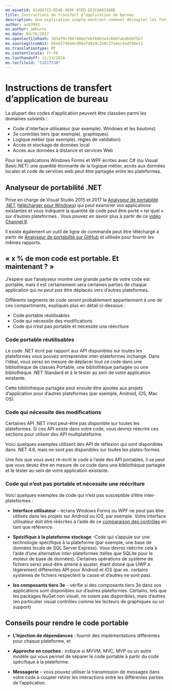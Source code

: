 ```yaml
---
ms.assetid: 814857C5-D54E-469F-97ED-EE1CAA0156BB
title: Instructions de transfert d’application de bureau
description: Une explication simple montrant comment découpler les formulaires Windows existants ou les applications WPF pour créer des applications multiplateformes à exécuter sur macOS, iOS, Android, ainsi que UWP et Windows 10.
author: asb3993
ms.author: amburns
ms.date: 04/26/2017
ms.openlocfilehash: 3d3af9c78b7486e7ebfb063a3cb00fabdbd0f5b7
ms.sourcegitcommit: 6be6374664cd96a7d924c2e0c37aeec4adf8be13
ms.translationtype: MT
ms.contentlocale: fr-FR
ms.lasthandoff: 11/13/2018
ms.locfileid: "51617538"
---
```

# <a name="desktop-app-porting-guidance"></a>Instructions de transfert d’application de bureau

La plupart des codes d’application peuvent être classées parmi les domaines suivants :

* Code d’interface utilisateur (par exemple). Windows et les boutons)
* 3e contrôles tiers (par exemple). graphiques)
* Logique métier (par exemple). règles de validation)
* Accès et stockage de données local
* Accès aux données à distance et services Web

Pour les applications Windows Forms et WPF écrites avec C# (ou Visual Basic.NET) une quantité étonnante de la logique métier, accès aux données locales et code de services web peut être partagée entre les plateformes.

## <a name="net-portability-analyzer"></a>Analyseur de portabilité .NET

Prise en charge de Visual Studio 2015 et 2017 la [Analyseur de portabilité .NET](https://docs.microsoft.com/dotnet/articles/standard/portability-analyzer) ([télécharger pour Windows](https://marketplace.visualstudio.com/items?itemName=ConnieYau.NETPortabilityAnalyzer)) qui peut examiner vos applications existantes et vous indiquent la quantité de code peut être porté « tel quel » sur d’autres plateformes . Vous pouvez en savoir plus à partir de ce [vidéo Channel 9](https://channel9.msdn.com/Blogs/Seth-Juarez/A-Brief-Look-at-the-NET-Portability-Analyzer).

Il existe également un outil de ligne de commande peut être téléchargé à partir de [Analyseur de portabilité sur GitHub](https://github.com/Microsoft/dotnet-apiport) et utilisée pour fournir les mêmes rapports.

## <a name="x-of-my-code-is-portable-what-next"></a>« x % de mon code est portable. Et maintenant ? »

J’espère que l’analyseur montre une grande partie de votre code est portable, mais il est certainement sera certaines parties de chaque application qui _ne peut pas_ être déplacés vers d’autres plateformes.

Différents segments de code seront probablement appartiennent à une de ces compartiments, expliqués plus en détail ci-dessous :

* Code portable réutilisables
* Code qui nécessite des modifications
* Code qui n’est pas portable et nécessite une réécriture

### <a name="re-useable-portable-code"></a>Code portable réutilisables

Le code .NET écrit par rapport aux API disponibles sur toutes les plateformes vous pouvez entreprendre inter-plateformes inchangé. Dans l’idéal, vous serez en mesure de déplacer tout ce code dans une bibliothèque de classes Portable, une bibliothèque partagée ou une bibliothèque .NET Standard et à le tester au sein de votre application existante.

Cette bibliothèque partagée peut ensuite être ajoutée aux projets d’application pour d’autres plateformes (par exemple, Android, iOS, Mac OS).

### <a name="code-that-requires-changes"></a>Code qui nécessite des modifications

Certaines API .NET n’est peut-être pas disponible sur toutes les plateformes. Si ces API existe dans votre code, vous devrez réécrire ces sections pour utiliser des API multiplateforme.

Voici quelques exemples utilisent des API de réflexion qui sont disponibles dans .NET 4.6, mais ne sont pas disponibles sur toutes les plates-formes.

Une fois que vous avez ré-écrit le code à l’aide des API portables, il se peut que vous devez être en mesure de ce code dans une bibliothèque partagée et le tester au sein de votre application existante.

### <a name="code-that-isnt-portable-and-requires-a-re-write"></a>Code qui n’est pas portable et nécessite une réécriture

Voici quelques exemples de code qui n’est pas susceptible d’être inter-plateformes :

- **Interface utilisateur** – écrans Windows Forms ou WPF ne peut pas être utilisés dans les projets sur Android ou iOS, par exemple. Votre interface utilisateur doit être réécrites à l’aide de ce [comparaison des contrôles](~/cross-platform/desktop/controls/index.md) en tant que référence.

- **Spécifique à la plateforme stockage** -Code qui s’appuie sur une technologie spécifique à la plateforme (par exemple, une base de données locale de SQL Server Express). Vous devrez réécrire cela à l’aide d’une alternative inter-plateformes (telles que SQLite pour le moteur de base de données).
Certaines opérations de système de fichiers serez peut-être amené à ajuster, étant donné que UWP a légèrement différentes API pour Android et iOS (par ex. certains systèmes de fichiers respectent la casse et d’autres ne sont pas).

- **les composants tiers 3e** – vérifie si des composants tiers 3e dans vos applications sont disponibles sur d’autres plateformes. Certains, tels que les packages NuGet non visuel, ne soient pas disponibles, mais d’autres (en particulier visual contrôles comme les lecteurs de graphiques ou un support)

## <a name="tips-for-making-code-portable"></a>Conseils pour rendre le code portable

- **L’Injection de dépendances** : fournir des implémentations différentes pour chaque plateforme, et

- **Approche en couches** : indique si MVVM, MVC, MVP ou un autre modèle qui vous permet de séparer le code portable à partir du code spécifique à la plateforme.

- **Messagerie** – vous pouvez utiliser la transmission de messages dans votre code à coupler retirer les interactions entre les différentes parties de l’application.

